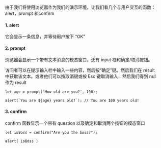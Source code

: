 由于我们将使用浏览器作为我们的演示环境，让我们看几个与用户交互的函数：alert，prompt 和confirm

#### 1. alert
它会显示一条信息，并等待用户按下 “OK”

#### 2. prompt
浏览器会显示一个带有文本消息的模态窗口，还有 input 框和确定/取消按钮。

访问者可以在提示输入栏中输入一些内容，然后按“确定”键。然后我们在 result 中获取该文本。或者他们可以按取消键或按 Esc 键取消输入，然后我们得到 null 作为 result
```
let age = prompt('How old are you?', 100);

alert(`You are ${age} years old!`); // You are 100 years old!
```

#### 3. confirm
confirm 函数显示一个带有 question 以及确定和取消两个按钮的模态窗口
```
let isBoss = confirm("Are you the boss?");

alert( isBoss )
```